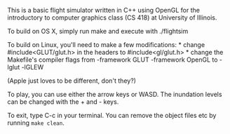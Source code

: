 This is a basic flight simulator written in C++ using OpenGL for the introductory to computer graphics class (CS 418) at University of Illinois.

To build on OS X, simply run make and execute with ./flightsim

To build on Linux, you'll need to make a few modifications:
    * change #include<GLUT/glut.h> in the headers to #include<gl/glut.h>
    * change the Makefile's compiler flags from -framework GLUT -framework OpenGL to -lglut -lGLEW

(Apple just loves to be different, don't they?)

To play, you can use either the arrow keys or WASD. The inundation levels can be changed with the + and - keys.

To exit, type C-c in your terminal. You can remove the object files etc by running `make clean`.
